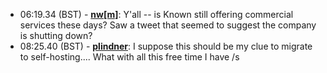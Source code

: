* <a id="06:19.34">06:19.34 (BST)</a> - __[nw[m]](https://github.com/nw[m])__: Y'all -- is Known still offering commercial services these days? Saw a tweet that seemed to suggest the company is shutting down?
* <a id="08:25.40">08:25.40 (BST)</a> - __[plindner](https://github.com/plindner)__: I suppose this should be my clue to migrate to self-hosting....  What with all this free time I have /s
